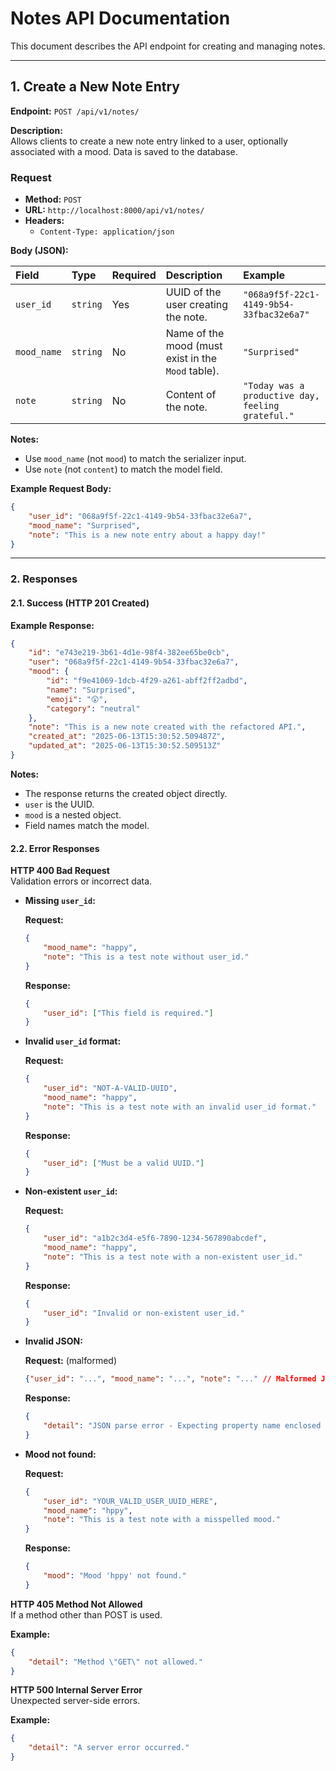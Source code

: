 # Notes API Documentation

This document describes the API endpoint for creating and managing notes.

---

## 1. Create a New Note Entry

**Endpoint:** `POST /api/v1/notes/`

**Description:**  
Allows clients to create a new note entry linked to a user, optionally associated with a mood. Data is saved to the database.

### Request

- **Method:** `POST`
- **URL:** `http://localhost:8000/api/v1/notes/`
- **Headers:**
    - `Content-Type: application/json`

**Body (JSON):**

| Field       | Type     | Required | Description                                                                                             | Example                                    |
| :---------- | :------- | :------- | :------------------------------------------------------------------------------------------------------ | :----------------------------------------- |
| `user_id`   | `string` | Yes      | UUID of the user creating the note.                                                                     | `"068a9f5f-22c1-4149-9b54-33fbac32e6a7"`   |
| `mood_name` | `string` | No       | Name of the mood (must exist in the `Mood` table).                                                      | `"Surprised"`                              |
| `note`      | `string` | No      | Content of the note.                                                                                    | `"Today was a productive day, feeling grateful."` |

**Notes:**
- Use `mood_name` (not `mood`) to match the serializer input.
- Use `note` (not `content`) to match the model field.

**Example Request Body:**

```json
{
    "user_id": "068a9f5f-22c1-4149-9b54-33fbac32e6a7",
    "mood_name": "Surprised",
    "note": "This is a new note entry about a happy day!"
}
```

---

### 2. Responses

#### 2.1. Success (HTTP 201 Created)

**Example Response:**

```json
{
    "id": "e743e219-3b61-4d1e-98f4-382ee65be0cb",
    "user": "068a9f5f-22c1-4149-9b54-33fbac32e6a7",
    "mood": {
        "id": "f9e41069-1dcb-4f29-a261-abff2ff2adbd",
        "name": "Surprised",
        "emoji": "😲",
        "category": "neutral"
    },
    "note": "This is a new note created with the refactored API.",
    "created_at": "2025-06-13T15:30:52.509487Z",
    "updated_at": "2025-06-13T15:30:52.509513Z"
}
```

**Notes:**
- The response returns the created object directly.
- `user` is the UUID.
- `mood` is a nested object.
- Field names match the model.

#### 2.2. Error Responses

**HTTP 400 Bad Request**  
Validation errors or incorrect data.

- **Missing `user_id`:**

    **Request:**
    ```json
    {
        "mood_name": "happy",
        "note": "This is a test note without user_id."
    }
    ```
    **Response:**
    ```json
    {
        "user_id": ["This field is required."]
    }
    ```

- **Invalid `user_id` format:**

    **Request:**
    ```json
    {
        "user_id": "NOT-A-VALID-UUID",
        "mood_name": "happy",
        "note": "This is a test note with an invalid user_id format."
    }
    ```
    **Response:**
    ```json
    {
        "user_id": ["Must be a valid UUID."]
    }
    ```

- **Non-existent `user_id`:**

    **Request:**
    ```json
    {
        "user_id": "a1b2c3d4-e5f6-7890-1234-567890abcdef",
        "mood_name": "happy",
        "note": "This is a test note with a non-existent user_id."
    }
    ```
    **Response:**
    ```json
    {
        "user_id": "Invalid or non-existent user_id."
    }
    ```

- **Invalid JSON:**

    **Request:** (malformed)
    ```json
    {"user_id": "...", "mood_name": "...", "note": "..." // Malformed JSON
    ```
    **Response:**
    ```json
    {
        "detail": "JSON parse error - Expecting property name enclosed in double quotes: line 1 column 2 (char 1)"
    }
    ```

- **Mood not found:**

    **Request:**
    ```json
    {
        "user_id": "YOUR_VALID_USER_UUID_HERE",
        "mood_name": "hppy",
        "note": "This is a test note with a misspelled mood."
    }
    ```
    **Response:**
    ```json
    {
        "mood": "Mood 'hppy' not found."
    }
    ```

**HTTP 405 Method Not Allowed**  
If a method other than POST is used.

**Example:**
```json
{
    "detail": "Method \"GET\" not allowed."
}
```

**HTTP 500 Internal Server Error**  
Unexpected server-side errors.

**Example:**
```json
{
    "detail": "A server error occurred."
}
```
